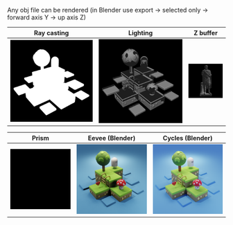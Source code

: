 Any obj file can be rendered (in Blender use export -> selected only -> forward axis Y -> up axis Z)

|           Ray casting           |         Lighting         | Z buffer |
|-----------------------------------|------------------------------|---|
| ![img](/renders/casting.png?raw=true) | ![img](renders/lighting.png?raw=true) | ![img](renders/stbpng3.png?raw=true) |

|           Prism                     |        Eevee (Blender)                     | Cycles (Blender)                            |
|-------------------------------------|--------------------------------------------|---------------------------------------------|
| ![img](/renders/prism.png?raw=true) | ![img](renders/blender_eevee.png?raw=true) | ![img](renders/blender_cycles.png?raw=true) |